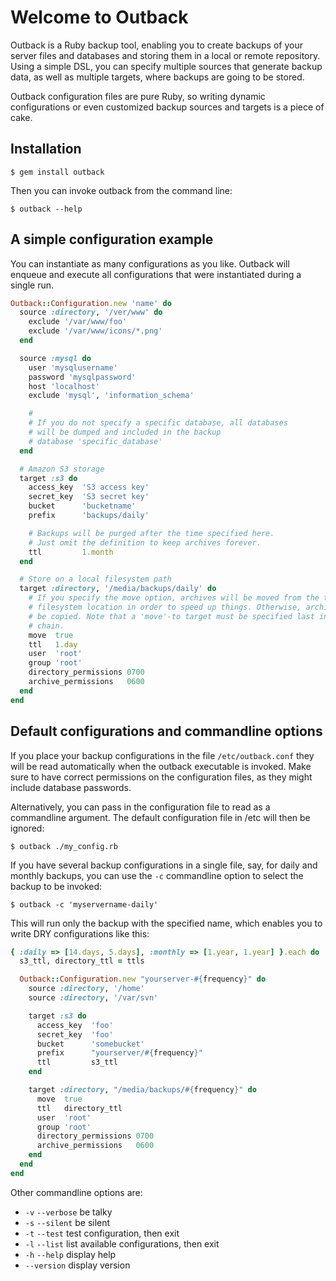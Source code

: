 Welcome to Outback
==================

Outback is a Ruby backup tool, enabling you to create backups of
your server files and databases and storing them in a local or
remote repository. Using a simple DSL, you can specify multiple
sources that generate backup data, as well as multiple targets,
where backups are going to be stored.

Outback configuration files are pure Ruby, so writing dynamic
configurations or even customized backup sources and targets is a
piece of cake.

Installation
------------
    $ gem install outback

Then you can invoke outback from the command line:

    $ outback --help

A simple configuration example
------------------------------

You can instantiate as many configurations as you like.
Outback will enqueue and execute all configurations that were
instantiated during a single run.

```` ruby
Outback::Configuration.new 'name' do
  source :directory, '/ver/www' do
    exclude '/var/www/foo'
    exclude '/var/www/icons/*.png'
  end

  source :mysql do
    user 'mysqlusername'
    password 'mysqlpassword'
    host 'localhost'
    exclude 'mysql', 'information_schema'

    #
    # If you do not specify a specific database, all databases
    # will be dumped and included in the backup
    # database 'specific_database'  
  end

  # Amazon S3 storage
  target :s3 do
    access_key  'S3 access key'
    secret_key  'S3 secret key'
    bucket      'bucketname'
    prefix      'backups/daily'

    # Backups will be purged after the time specified here.
    # Just omit the definition to keep archives forever.
    ttl         1.month
  end

  # Store on a local filesystem path
  target :directory, '/media/backups/daily' do
    # If you specify the move option, archives will be moved from the temporary
    # filesystem location in order to speed up things. Otherwise, archives will
    # be copied. Note that a 'move'-to target must be specified last in the target
    # chain.
    move  true
    ttl   1.day
    user  'root'
    group 'root'
    directory_permissions 0700
    archive_permissions   0600
  end
end
````

Default configurations and commandline options
----------------------------------------------

If you place your backup configurations in the file `/etc/outback.conf` they
will be read automatically when the outback executable is invoked. Make
sure to have correct permissions on the configuration files, as they might
include database passwords.

Alternatively, you can pass in the configuration file to read as a
commandline argument. The default configuration file in /etc will then be
ignored:

    $ outback ./my_config.rb

If you have several backup configurations in a single file, say, for daily
and monthly backups, you can use the `-c` commandline option to select the
backup to be invoked:

    $ outback -c 'myservername-daily'

This will run only the backup with the specified name, which enables you to
write DRY configurations like this:

```` ruby
{ :daily => [14.days, 5.days], :monthly	=> [1.year, 1.year] }.each do |frequency, ttls|
  s3_ttl, directory_ttl = ttls

  Outback::Configuration.new "yourserver-#{frequency}" do
    source :directory, '/home'
    source :directory, '/var/svn'

    target :s3 do
      access_key  'foo'
      secret_key  'foo'
      bucket      'somebucket'
      prefix      "yourserver/#{frequency}"
      ttl         s3_ttl
    end

    target :directory, "/media/backups/#{frequency}" do
      move  true
      ttl   directory_ttl
      user  'root'
      group 'root'
      directory_permissions 0700
      archive_permissions   0600
    end
  end
end
````

Other commandline options are:

* `-v` `--verbose` be talky
* `-s` `--silent`  be silent
* `-t` `--test`    test configuration, then exit
* `-l` `--list`    list available configurations, then exit
* `-h` `--help`    display help
* `--version`      display version